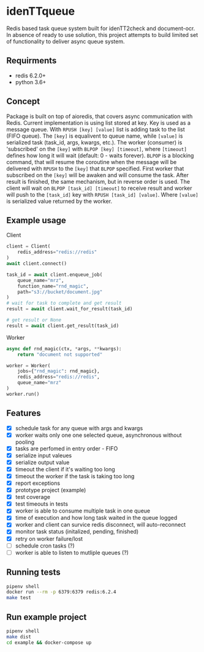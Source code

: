 # idenTTqueue

Redis based task queue system built for idenTT2check and document-ocr.
In absence of ready to use solution, this project attempts to build limited set of functionality to deliver async queue system.

## Requirments

- redis 6.2.0+
- python 3.6+

## Concept

Package is built on top of aioredis, that covers async communication with Redis.
Current implementation is using list stored at key. Key is used as a message queue.
With `RPUSH [key] [value]` list is adding task to the list (FIFO queue). The `[key]` is equalivent to queue name, while `[value]` is serialized task (task_id, args, kwargs, etc.). The worker (consumer) is 'subscribed' on the `[key]` with `BLPOP [key] [timeout]`, where `[timeout]` defines how long it will wait (default: 0 - waits forever). `BLPOP` is a blocking command, that will resume the coroutine when the message will be delivered with `RPUSH` to the `[key]` that `BLPOP` specified.
First worker that subscribed on the `[key]` will be awaken and will consume the task.
After result is finished, the same mechanism, but in reverse order is used. The client will wait on `BLPOP [task_id] [timeout]` to receive result and worker will push to the `[task_id]` key with `RPUSH [task_id] [value]`. Where `[value]` is serialized value returned by the worker.

## Example usage

Client
```python
client = Client(
    redis_address="redis://redis"
)
await client.connect()

task_id = await client.enqueue_job(
    queue_name="mrz",
    function_name="rnd_magic",
    path="s3://bucket/document.jpg"
)
# wait for task to complete and get result
result = await client.wait_for_result(task_id)

# get result or None
result = await client.get_result(task_id)
```

Worker
```python
async def rnd_magic(ctx, *args, **kwargs):
    return "document not supported"

worker = Worker(
    jobs={"rnd_magic": rnd_magic},
    redis_address="redis://redis",
    queue_name="mrz"
)
worker.run()
```

## Features

- [x] schedule task for any queue with args and kwargs
- [x] worker waits only one one selected queue, asynchronous without pooling
- [x] tasks are perfomed in entry order - FIFO
- [x] serialize input valeues
- [x] serialize output value
- [x] timeout the client if it's waiting too long
- [x] timeout the worker if the task is taking too long
- [x] report exceptions
- [x] prototype project (example)
- [x] test coverage
- [x] test timeouts in tests
- [x] worker is able to consume multiple task in one queue
- [x] time of execution and how long task waited in the queue logged
- [x] worker and client can survice redis disconnect, will auto-reconnect
- [x] monitor task status (initalized, pending, finished)
- [x] retry on worker failure/lost
- [ ] schedule cron tasks (?)
- [ ] worker is able to listen to mutliple queues (?)

## Running tests

```bash
pipenv shell
docker run --rm -p 6379:6379 redis:6.2.4
make test
```

## Run example project

```bash
pipenv shell
make dist
cd example && docker-compose up
```